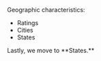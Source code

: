 Geographic characteristics:

* Ratings
* Cities
* States

<p class="fragment">Lastly, we move to **States.**</p>